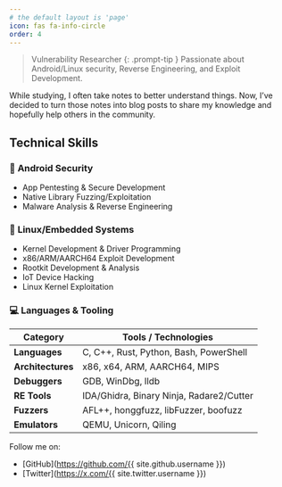 ```yaml
---
# the default layout is 'page'
icon: fas fa-info-circle
order: 4
---
```


<!-- > Add Markdown syntax content to file `_tabs/about.md`{: .filepath } and it will show up on this page.
{: .prompt-tip } -->

> Vulnerability Researcher
{: .prompt-tip }
Passionate about Android/Linux security, Reverse Engineering, and Exploit Development.  

While studying, I often take notes to better understand things. Now, I’ve decided to turn those notes into blog posts to share my knowledge and hopefully help others in the community.

## Technical Skills  

### 📱 **Android Security**  
- App Pentesting & Secure Development  
- Native Library Fuzzing/Exploitation  
- Malware Analysis & Reverse Engineering  

### 🐧 **Linux/Embedded Systems**  
- Kernel Development & Driver Programming  
- x86/ARM/AARCH64 Exploit Development  
- Rootkit Development & Analysis  
- IoT Device Hacking  
- Linux Kernel Exploitation

### 💻 **Languages & Tooling**  

| Category        | Tools / Technologies                                     |
|-----------------|---------------------------------------------------------|
| **Languages**   | C, C++, Rust, Python, Bash, PowerShell                  |
| **Architectures** | x86, x64, ARM, AARCH64, MIPS                          |
| **Debuggers**   | GDB, WinDbg, lldb                                       |
| **RE Tools**    | IDA/Ghidra, Binary Ninja, Radare2/Cutter                |
| **Fuzzers**     | AFL++, honggfuzz, libFuzzer, boofuzz                    |
| **Emulators**   | QEMU, Unicorn, Qiling                                   |

Follow me on:
- [GitHub](https://github.com/{{ site.github.username }})
- [Twitter](https://x.com/{{ site.twitter.username }})

<script src="https://giscus.app/client.js"
        data-repo="nyxFault/nyxfault.github.io"
        data-repo-id="R_kgDOPGpn2g"
        data-category="General"
        data-category-id="DIC_kwDOPGpn2s4Csf_o"
        data-mapping="pathname"
        data-strict="0"
        data-reactions-enabled="1"
        data-emit-metadata="0"
        data-input-position="bottom"
        data-theme="preferred_color_scheme"
        data-lang="en"
        crossorigin="anonymous"
        async>
</script>